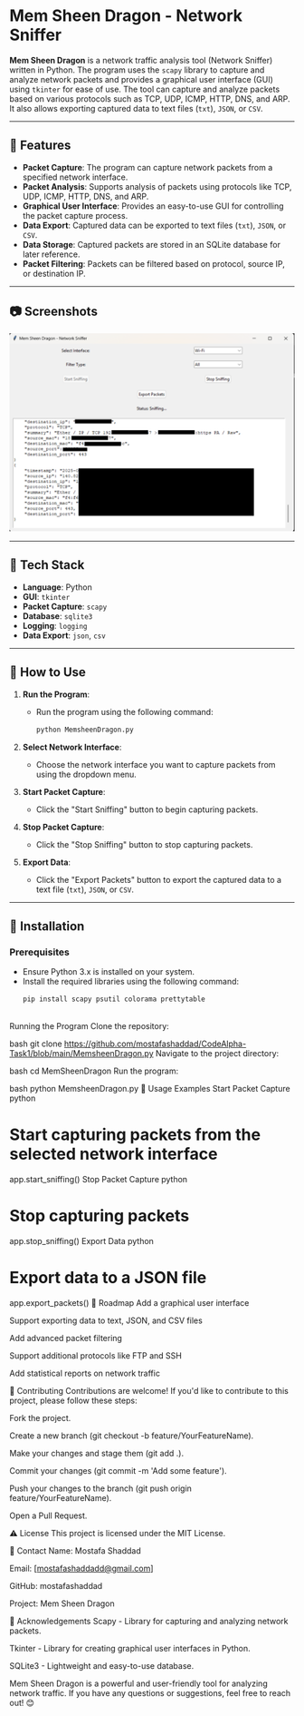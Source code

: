 # Mem Sheen Dragon - Network Sniffer

**Mem Sheen Dragon** is a network traffic analysis tool (Network Sniffer) written in Python. The program uses the `scapy` library to capture and analyze network packets and provides a graphical user interface (GUI) using `tkinter` for ease of use. The tool can capture and analyze packets based on various protocols such as TCP, UDP, ICMP, HTTP, DNS, and ARP. It also allows exporting captured data to text files (`txt`), `JSON`, or `CSV`.

---

## :star2: Features

- **Packet Capture**: The program can capture network packets from a specified network interface.
- **Packet Analysis**: Supports analysis of packets using protocols like TCP, UDP, ICMP, HTTP, DNS, and ARP.
- **Graphical User Interface**: Provides an easy-to-use GUI for controlling the packet capture process.
- **Data Export**: Captured data can be exported to text files (`txt`), `JSON`, or `CSV`.
- **Data Storage**: Captured packets are stored in an SQLite database for later reference.
- **Packet Filtering**: Packets can be filtered based on protocol, source IP, or destination IP.

---

## :camera: Screenshots

<div align="center"> 
  <img src="Screenshots.png" alt="screenshot" />
</div>

---

## :space_invader: Tech Stack

- **Language**: Python
- **GUI**: `tkinter`
- **Packet Capture**: `scapy`
- **Database**: `sqlite3`
- **Logging**: `logging`
- **Data Export**: `json`, `csv`

---

## :dart: How to Use

1. **Run the Program**:
   - Run the program using the following command:
     ```bash
     python MemsheenDragon.py
     ```

2. **Select Network Interface**:
   - Choose the network interface you want to capture packets from using the dropdown menu.

3. **Start Packet Capture**:
   - Click the "Start Sniffing" button to begin capturing packets.

4. **Stop Packet Capture**:
   - Click the "Stop Sniffing" button to stop capturing packets.

5. **Export Data**:
   - Click the "Export Packets" button to export the captured data to a text file (`txt`), `JSON`, or `CSV`.

---

## :toolbox: Installation

### Prerequisites

- Ensure Python 3.x is installed on your system.
- Install the required libraries using the following command:
  ```bash
  pip install scapy psutil colorama prettytable



Running the Program
Clone the repository:

bash
git clone https://github.com/mostafashaddad/CodeAlpha-Task1/blob/main/MemsheenDragon.py
Navigate to the project directory:

bash
cd MemSheenDragon
Run the program:

bash
python MemsheenDragon.py
:eyes: Usage Examples
Start Packet Capture
python
# Start capturing packets from the selected network interface
app.start_sniffing()
Stop Packet Capture
python
# Stop capturing packets
app.stop_sniffing()
Export Data
python
# Export data to a JSON file
app.export_packets()
:compass: Roadmap
Add a graphical user interface

Support exporting data to text, JSON, and CSV files

Add advanced packet filtering

Support additional protocols like FTP and SSH

Add statistical reports on network traffic

:wave: Contributing
Contributions are welcome! If you'd like to contribute to this project, please follow these steps:

Fork the project.

Create a new branch (git checkout -b feature/YourFeatureName).

Make your changes and stage them (git add .).

Commit your changes (git commit -m 'Add some feature').

Push your changes to the branch (git push origin feature/YourFeatureName).

Open a Pull Request.

:warning: License
This project is licensed under the MIT License.

:handshake: Contact
Name: Mostafa Shaddad

Email: [mostafashaddadd@gmail.com]

GitHub: mostafashaddad

Project: Mem Sheen Dragon

:gem: Acknowledgements
Scapy - Library for capturing and analyzing network packets.

Tkinter - Library for creating graphical user interfaces in Python.

SQLite3 - Lightweight and easy-to-use database.

Mem Sheen Dragon is a powerful and user-friendly tool for analyzing network traffic. If you have any questions or suggestions, feel free to reach out! 😊
